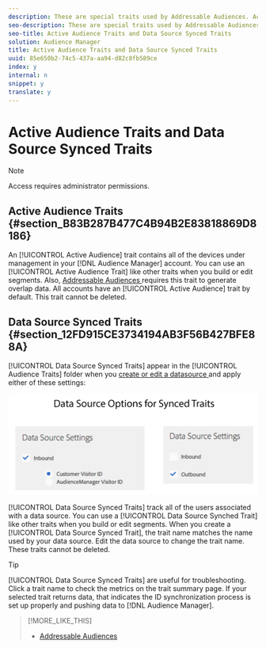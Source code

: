 ```yaml
---
description: These are special traits used by Addressable Audiences. Active Audience and Data Source Synced Traits are located in Audience Data > Traits > Audience Traits.
seo-description: These are special traits used by Addressable Audiences. Active Audience and Data Source Synced Traits are located in Audience Data > Traits > Audience Traits.
seo-title: Active Audience Traits and Data Source Synced Traits
solution: Audience Manager
title: Active Audience Traits and Data Source Synced Traits
uuid: 85e650b2-74c5-437a-aa94-d82c8fb589ce
index: y
internal: n
snippet: y
translate: y
---
```


# Active Audience Traits and Data Source Synced Traits


>[!NOTE]
>
>Access requires administrator permissions.



## Active Audience Traits {#section_B83B287B477C4B94B2E83818869D8186}

An [!UICONTROL  Active Audience] trait contains all of the devices under management in your [!DNL  Audience Manager] account. You can use an [!UICONTROL  Active Audience Trait] like other traits when you build or edit segments. Also, [ Addressable Audiences ](../../c_features/addressable-audiences/addressable-audiences.md#concept_8E0BAEF0978F4968B21482E79E601889) requires this trait to generate overlap data. All accounts have an [!UICONTROL  Active Audience] trait by default. This trait cannot be deleted. 

## Data Source Synced Traits {#section_12FD915CE3734194AB3F56B427BFE88A}

[!UICONTROL  Data Source Synced Traits] appear in the [!UICONTROL  Audience Traits] folder when you [ create or edit a datasource ](../../c_features/c_datasources/create-datasource.md#concept_3B7696B3EC77416492D3B99EBD79EA44) and apply either of these settings: 

![](assets/datasource_synced.png) 

[!UICONTROL  Data Source Synced Traits] track all of the users associated with a data source. You can use a [!UICONTROL  Data Source Synched Trait] like other traits when you build or edit segments. When you create a [!UICONTROL  Data Source Synced Trait], the trait name matches the name used by your data source. Edit the data source to change the trait name. These traits cannot be deleted. 


>[!TIP]
>
>[!UICONTROL  Data Source Synced Traits] are useful for troubleshooting. Click a trait name to check the metrics on the trait summary page. If your selected trait returns data, that indicates the ID synchronization process is set up properly and pushing data to [!DNL  Audience Manager]. 


>[!MORE_LIKE_THIS]
>
>* [ Addressable Audiences ](addressable-audiences.md#concept_8E0BAEF0978F4968B21482E79E601889)
